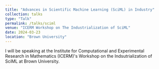 ```yaml
---
title: "Advances in Scientific Machine Learning (SciML) in Industry"
collection: talks
type: "Talk"
permalink: /talks/sciml
venue: "ICERM Workshop on The Industrialization of SciML"
date: 2024-03-23
location: "Brown University"
---
```

I will be speaking at the Institute for Computational and Experimental Research in Mathematics (ICERM)'s Workshop on the Indsutrialization of SciML at Brown University. 
